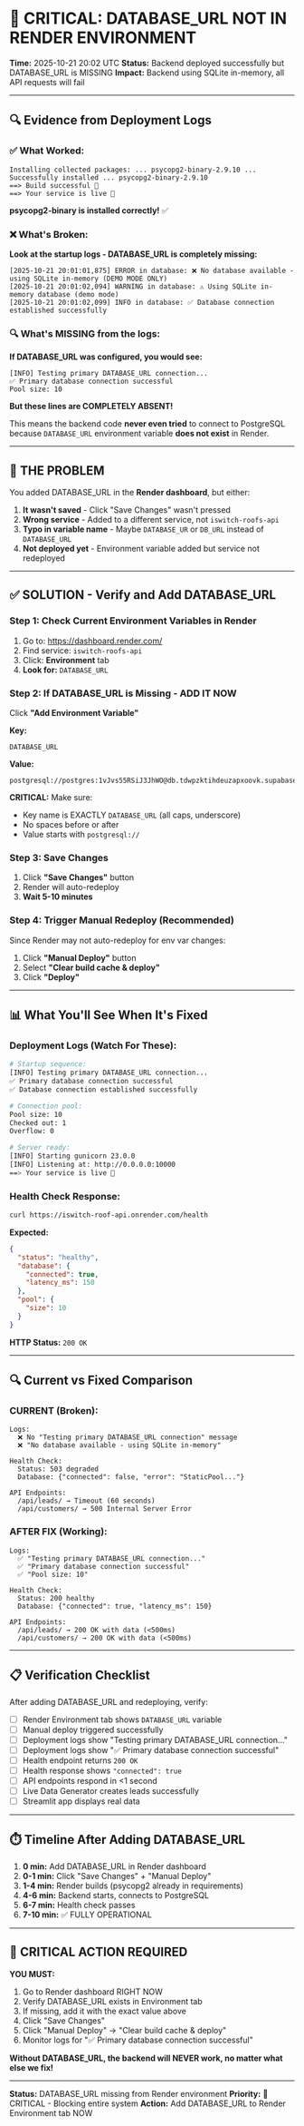 # 🚨 CRITICAL: DATABASE_URL NOT IN RENDER ENVIRONMENT

**Time:** 2025-10-21 20:02 UTC
**Status:** Backend deployed successfully but DATABASE_URL is MISSING
**Impact:** Backend using SQLite in-memory, all API requests will fail

---

## 🔍 Evidence from Deployment Logs

### ✅ What Worked:
```
Installing collected packages: ... psycopg2-binary-2.9.10 ...
Successfully installed ... psycopg2-binary-2.9.10
==> Build successful 🎉
==> Your service is live 🎉
```

**psycopg2-binary is installed correctly!** ✅

### ❌ What's Broken:

**Look at the startup logs - DATABASE_URL is completely missing:**

```
[2025-10-21 20:01:01,875] ERROR in database: ❌ No database available - using SQLite in-memory (DEMO MODE ONLY)
[2025-10-21 20:01:02,094] WARNING in database: ⚠️ Using SQLite in-memory database (demo mode)
[2025-10-21 20:01:02,099] INFO in database: ✅ Database connection established successfully
```

### 🔍 What's MISSING from the logs:

**If DATABASE_URL was configured, you would see:**
```
[INFO] Testing primary DATABASE_URL connection...
✅ Primary database connection successful
Pool size: 10
```

**But these lines are COMPLETELY ABSENT!**

This means the backend code **never even tried** to connect to PostgreSQL because `DATABASE_URL` environment variable **does not exist** in Render.

---

## 🚨 THE PROBLEM

You added DATABASE_URL in the **Render dashboard**, but either:

1. **It wasn't saved** - Click "Save Changes" wasn't pressed
2. **Wrong service** - Added to a different service, not `iswitch-roofs-api`
3. **Typo in variable name** - Maybe `DATABASE_UR` or `DB_URL` instead of `DATABASE_URL`
4. **Not deployed yet** - Environment variable added but service not redeployed

---

## ✅ SOLUTION - Verify and Add DATABASE_URL

### Step 1: Check Current Environment Variables in Render

1. Go to: https://dashboard.render.com/
2. Find service: `iswitch-roofs-api`
3. Click: **Environment** tab
4. **Look for:** `DATABASE_URL`

### Step 2: If DATABASE_URL is Missing - ADD IT NOW

Click **"Add Environment Variable"**

**Key:**
```
DATABASE_URL
```

**Value:**
```
postgresql://postgres:1vJvs55RSiJ3JhWO@db.tdwpzktihdeuzapxoovk.supabase.co:5432/postgres
```

**CRITICAL:** Make sure:
- Key name is EXACTLY `DATABASE_URL` (all caps, underscore)
- No spaces before or after
- Value starts with `postgresql://`

### Step 3: Save Changes

1. Click **"Save Changes"** button
2. Render will auto-redeploy
3. **Wait 5-10 minutes**

### Step 4: Trigger Manual Redeploy (Recommended)

Since Render may not auto-redeploy for env var changes:

1. Click **"Manual Deploy"** button
2. Select **"Clear build cache & deploy"**
3. Click **"Deploy"**

---

## 📊 What You'll See When It's Fixed

### Deployment Logs (Watch For These):

```bash
# Startup sequence:
[INFO] Testing primary DATABASE_URL connection...
✅ Primary database connection successful
✅ Database connection established successfully

# Connection pool:
Pool size: 10
Checked out: 1
Overflow: 0

# Server ready:
[INFO] Starting gunicorn 23.0.0
[INFO] Listening at: http://0.0.0.0:10000
==> Your service is live 🎉
```

### Health Check Response:

```bash
curl https://iswitch-roof-api.onrender.com/health
```

**Expected:**
```json
{
  "status": "healthy",
  "database": {
    "connected": true,
    "latency_ms": 150
  },
  "pool": {
    "size": 10
  }
}
```

**HTTP Status:** `200 OK`

---

## 🔍 Current vs Fixed Comparison

### CURRENT (Broken):
```
Logs:
  ❌ No "Testing primary DATABASE_URL connection" message
  ❌ "No database available - using SQLite in-memory"

Health Check:
  Status: 503 degraded
  Database: {"connected": false, "error": "StaticPool..."}

API Endpoints:
  /api/leads/ → Timeout (60 seconds)
  /api/customers/ → 500 Internal Server Error
```

### AFTER FIX (Working):
```
Logs:
  ✅ "Testing primary DATABASE_URL connection..."
  ✅ "Primary database connection successful"
  ✅ "Pool size: 10"

Health Check:
  Status: 200 healthy
  Database: {"connected": true, "latency_ms": 150}

API Endpoints:
  /api/leads/ → 200 OK with data (<500ms)
  /api/customers/ → 200 OK with data (<500ms)
```

---

## 📋 Verification Checklist

After adding DATABASE_URL and redeploying, verify:

- [ ] Render Environment tab shows `DATABASE_URL` variable
- [ ] Manual deploy triggered successfully
- [ ] Deployment logs show "Testing primary DATABASE_URL connection..."
- [ ] Deployment logs show "✅ Primary database connection successful"
- [ ] Health endpoint returns `200 OK`
- [ ] Health response shows `"connected": true`
- [ ] API endpoints respond in <1 second
- [ ] Live Data Generator creates leads successfully
- [ ] Streamlit app displays real data

---

## ⏱️ Timeline After Adding DATABASE_URL

1. **0 min:** Add DATABASE_URL in Render dashboard
2. **0-1 min:** Click "Save Changes" + "Manual Deploy"
3. **1-4 min:** Render builds (psycopg2 already in requirements)
4. **4-6 min:** Backend starts, connects to PostgreSQL
5. **6-7 min:** Health check passes
6. **7-10 min:** ✅ FULLY OPERATIONAL

---

## 🚨 CRITICAL ACTION REQUIRED

**YOU MUST:**
1. Go to Render dashboard RIGHT NOW
2. Verify DATABASE_URL exists in Environment tab
3. If missing, add it with the exact value above
4. Click "Save Changes"
5. Click "Manual Deploy" → "Clear build cache & deploy"
6. Monitor logs for "✅ Primary database connection successful"

**Without DATABASE_URL, the backend will NEVER work, no matter what else we fix!**

---

**Status:** DATABASE_URL missing from Render environment
**Priority:** 🔴 CRITICAL - Blocking entire system
**Action:** Add DATABASE_URL to Render Environment tab NOW
